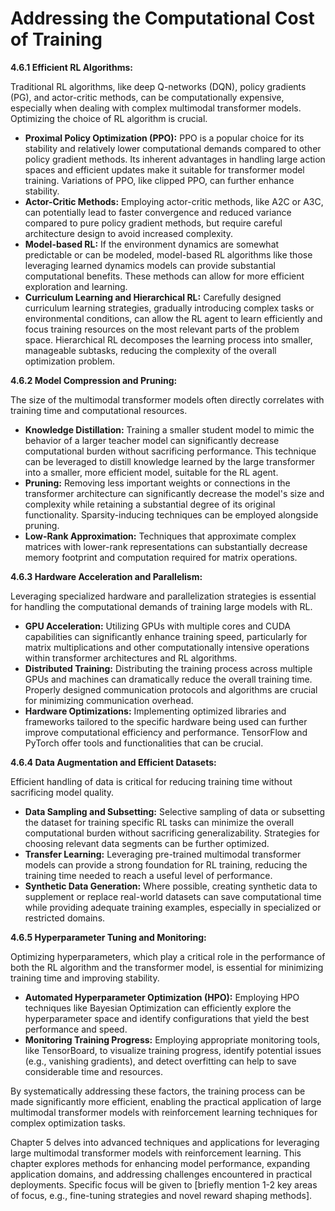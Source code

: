 # Addressing the Computational Cost of Training


**4.6.1  Efficient RL Algorithms:**

Traditional RL algorithms, like deep Q-networks (DQN), policy gradients (PG), and actor-critic methods, can be computationally expensive, especially when dealing with complex multimodal transformer models.  Optimizing the choice of RL algorithm is crucial.

* **Proximal Policy Optimization (PPO):** PPO is a popular choice for its stability and relatively lower computational demands compared to other policy gradient methods.  Its inherent advantages in handling large action spaces and efficient updates make it suitable for transformer model training.  Variations of PPO, like clipped PPO, can further enhance stability.
* **Actor-Critic Methods:** Employing actor-critic methods, like A2C or A3C, can potentially lead to faster convergence and reduced variance compared to pure policy gradient methods, but require careful architecture design to avoid increased complexity.
* **Model-based RL:**  If the environment dynamics are somewhat predictable or can be modeled, model-based RL algorithms like those leveraging learned dynamics models can provide substantial computational benefits.  These methods can allow for more efficient exploration and learning.
* **Curriculum Learning and Hierarchical RL:** Carefully designed curriculum learning strategies, gradually introducing complex tasks or environmental conditions, can allow the RL agent to learn efficiently and focus training resources on the most relevant parts of the problem space. Hierarchical RL decomposes the learning process into smaller, manageable subtasks, reducing the complexity of the overall optimization problem.

**4.6.2  Model Compression and Pruning:**

The size of the multimodal transformer models often directly correlates with training time and computational resources.

* **Knowledge Distillation:**  Training a smaller student model to mimic the behavior of a larger teacher model can significantly decrease computational burden without sacrificing performance.  This technique can be leveraged to distill knowledge learned by the large transformer into a smaller, more efficient model, suitable for the RL agent.
* **Pruning:** Removing less important weights or connections in the transformer architecture can significantly decrease the model's size and complexity while retaining a substantial degree of its original functionality.  Sparsity-inducing techniques can be employed alongside pruning.
* **Low-Rank Approximation:** Techniques that approximate complex matrices with lower-rank representations can substantially decrease memory footprint and computation required for matrix operations.

**4.6.3  Hardware Acceleration and Parallelism:**

Leveraging specialized hardware and parallelization strategies is essential for handling the computational demands of training large models with RL.

* **GPU Acceleration:** Utilizing GPUs with multiple cores and CUDA capabilities can significantly enhance training speed, particularly for matrix multiplications and other computationally intensive operations within transformer architectures and RL algorithms.
* **Distributed Training:** Distributing the training process across multiple GPUs and machines can dramatically reduce the overall training time.  Properly designed communication protocols and algorithms are crucial for minimizing communication overhead.
* **Hardware Optimizations:** Implementing optimized libraries and frameworks tailored to the specific hardware being used can further improve computational efficiency and performance.  TensorFlow and PyTorch offer tools and functionalities that can be crucial.

**4.6.4  Data Augmentation and Efficient Datasets:**

Efficient handling of data is critical for reducing training time without sacrificing model quality.

* **Data Sampling and Subsetting:** Selective sampling of data or subsetting the dataset for training specific RL tasks can minimize the overall computational burden without sacrificing generalizability.  Strategies for choosing relevant data segments can be further optimized.
* **Transfer Learning:** Leveraging pre-trained multimodal transformer models can provide a strong foundation for RL training, reducing the training time needed to reach a useful level of performance.
* **Synthetic Data Generation:** Where possible, creating synthetic data to supplement or replace real-world datasets can save computational time while providing adequate training examples, especially in specialized or restricted domains.

**4.6.5  Hyperparameter Tuning and Monitoring:**

Optimizing hyperparameters, which play a critical role in the performance of both the RL algorithm and the transformer model, is essential for minimizing training time and improving stability.

* **Automated Hyperparameter Optimization (HPO):** Employing HPO techniques like Bayesian Optimization can efficiently explore the hyperparameter space and identify configurations that yield the best performance and speed.
* **Monitoring Training Progress:** Employing appropriate monitoring tools, like TensorBoard, to visualize training progress, identify potential issues (e.g., vanishing gradients), and detect overfitting can help to save considerable time and resources.


By systematically addressing these factors, the training process can be made significantly more efficient, enabling the practical application of large multimodal transformer models with reinforcement learning techniques for complex optimization tasks.


Chapter 5 delves into advanced techniques and applications for leveraging large multimodal transformer models with reinforcement learning.  This chapter explores methods for enhancing model performance, expanding application domains, and addressing challenges encountered in practical deployments.  Specific focus will be given to [briefly mention 1-2 key areas of focus, e.g.,  fine-tuning strategies and novel reward shaping methods].



